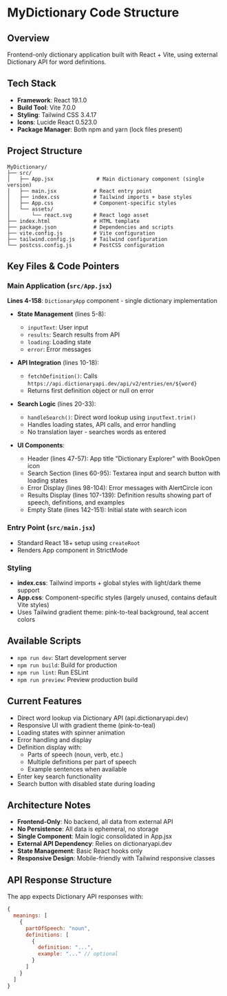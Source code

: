 # MyDictionary Code Structure

## Overview
Frontend-only dictionary application built with React + Vite, using external Dictionary API for word definitions.

## Tech Stack
- **Framework**: React 19.1.0
- **Build Tool**: Vite 7.0.0
- **Styling**: Tailwind CSS 3.4.17
- **Icons**: Lucide React 0.523.0
- **Package Manager**: Both npm and yarn (lock files present)

## Project Structure

```
MyDictionary/
├── src/
│   ├── App.jsx              # Main dictionary component (single version)
│   ├── main.jsx            # React entry point
│   ├── index.css           # Tailwind imports + base styles
│   ├── App.css             # Component-specific styles
│   └── assets/
│       └── react.svg       # React logo asset
├── index.html              # HTML template
├── package.json            # Dependencies and scripts
├── vite.config.js          # Vite configuration
├── tailwind.config.js      # Tailwind configuration
└── postcss.config.js       # PostCSS configuration
```

## Key Files & Code Pointers

### Main Application (`src/App.jsx`)
**Lines 4-158**: `DictionaryApp` component - single dictionary implementation
- **State Management** (lines 5-8):
  - `inputText`: User input
  - `results`: Search results from API
  - `loading`: Loading state
  - `error`: Error messages

- **API Integration** (lines 10-18):
  - `fetchDefinition()`: Calls `https://api.dictionaryapi.dev/api/v2/entries/en/${word}`
  - Returns first definition object or null on error

- **Search Logic** (lines 20-33):
  - `handleSearch()`: Direct word lookup using `inputText.trim()`
  - Handles loading states, API calls, and error handling
  - No translation layer - searches words as entered

- **UI Components**:
  - Header (lines 47-57): App title "Dictionary Explorer" with BookOpen icon
  - Search Section (lines 60-95): Textarea input and search button with loading states
  - Error Display (lines 98-104): Error messages with AlertCircle icon
  - Results Display (lines 107-139): Definition results showing part of speech, definitions, and examples
  - Empty State (lines 142-151): Initial state with search icon

### Entry Point (`src/main.jsx`)
- Standard React 18+ setup using `createRoot`
- Renders App component in StrictMode

### Styling
- **index.css**: Tailwind imports + global styles with light/dark theme support
- **App.css**: Component-specific styles (largely unused, contains default Vite styles)
- Uses Tailwind gradient theme: pink-to-teal background, teal accent colors

## Available Scripts
- `npm run dev`: Start development server
- `npm run build`: Build for production
- `npm run lint`: Run ESLint
- `npm run preview`: Preview production build

## Current Features
- Direct word lookup via Dictionary API (api.dictionaryapi.dev)
- Responsive UI with gradient theme (pink-to-teal)
- Loading states with spinner animation
- Error handling and display
- Definition display with:
  - Parts of speech (noun, verb, etc.)
  - Multiple definitions per part of speech
  - Example sentences when available
- Enter key search functionality
- Search button with disabled state during loading

## Architecture Notes
- **Frontend-Only**: No backend, all data from external API
- **No Persistence**: All data is ephemeral, no storage
- **Single Component**: Main logic consolidated in App.jsx
- **External API Dependency**: Relies on dictionaryapi.dev
- **State Management**: Basic React hooks only
- **Responsive Design**: Mobile-friendly with Tailwind responsive classes

## API Response Structure
The app expects Dictionary API responses with:
```javascript
{
  meanings: [
    {
      partOfSpeech: "noun",
      definitions: [
        {
          definition: "...",
          example: "..." // optional
        }
      ]
    }
  ]
}
```